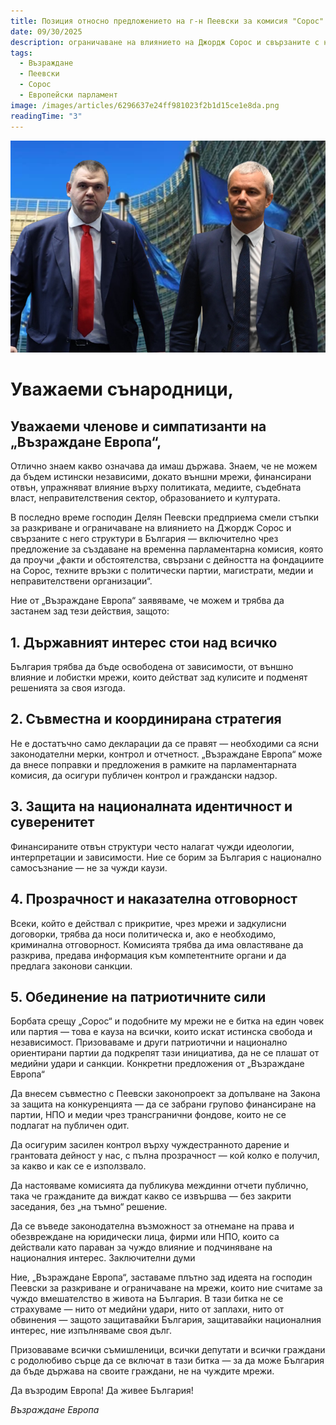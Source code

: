 ```yaml
---
title: Позиция относно предложението на г-н Пеевски за комисия "Сорос"
date: 09/30/2025
description: ограничаване на влиянието на Джордж Сорос и свързаните с него структури в България — включително чрез предложение за създаване на временна парламентарна комисия, която да проучи „факти и обстоятелства, свързани с дейността на фондациите на Сорос, техните връзки с политически партии, магистрати, медии и неправителствени организации“.
tags:
  - Възраждане
  - Пеевски
  - Сорос
  - Европейски парламент
image: /images/articles/6296637e24ff981023f2b1d15ce1e8da.png
readingTime: "3"
---
```


![preview](/images/articles/6296637e24ff981023f2b1d15ce1e8da.png)

# Уважаеми сънародници,
## Уважаеми членове и симпатизанти на „Възраждане Европа“,

Отлично знаем какво означава да имаш държава. Знаем, че не можем да бъдем истински независими, докато външни мрежи, финансирани отвън, упражняват влияние върху политиката, медиите, съдебната власт, неправителствения сектор, образованието и културата.

В последно време господин Делян Пеевски предприема смели стъпки за разкриване и ограничаване на влиянието на Джордж Сорос и свързаните с него структури в България — включително чрез предложение за създаване на временна парламентарна комисия, която да проучи „факти и обстоятелства, свързани с дейността на фондациите на Сорос, техните връзки с политически партии, магистрати, медии и неправителствени организации“.

Ние от „Възраждане Европа“ заявяваме, че можем и трябва да застанем зад тези действия, защото:

## 1. Държавният интерес стои над всичко
България трябва да бъде освободена от зависимости, от външно влияние и лобистки мрежи, които действат зад кулисите и подменят решенията за своя изгода.

## 2. Съвместна и координирана стратегия
Не е достатъчно само декларации да се правят — необходими са ясни законодателни мерки, контрол и отчетност. „Възраждане Европа“ може да внесе поправки и предложения в рамките на парламентарната комисия, да осигури публичен контрол и граждански надзор.

## 3. Защита на националната идентичност и суверенитет
Финансираните отвън структури често налагат чужди идеологии, интерпретации и зависимости. Ние се борим за България с национално самосъзнание — не за чужди каузи.

## 4. Прозрачност и наказателна отговорност
Всеки, който е действал с прикритие, чрез мрежи и задкулисни договорки, трябва да носи политическа и, ако е необходимо, криминална отговорност. Комисията трябва да има овластяване да разкрива, предава информация към компетентните органи и да предлага законови санкции.

## 5. Обединение на патриотичните сили
Борбата срещу „Сорос“ и подобните му мрежи не е битка на един човек или партия — това е кауза на всички, които искат истинска свобода и независимост. Призоваваме и други патриотични и национално ориентирани партии да подкрепят тази инициатива, да не се плашат от медийни удари и санкции.
Конкретни предложения от „Възраждане Европа“

Да внесем съвместно с Пеевски законопроект за допълване на Закона за защита на конкуренцията — да се забрани групово финансиране на партии, НПО и медии чрез трансгранични фондове, които не се подлагат на публичен одит.

Да осигурим засилен контрол върху чуждестранното дарение и грантовата дейност у нас, с пълна прозрачност — кой колко е получил, за какво и как се е използвало.

Да настояваме комисията да публикува междинни отчети публично, така че гражданите да виждат какво се извършва — без закрити заседания, без „на тъмно“ решение.

Да се въведе законодателна възможност за отнемане на права и обезвреждане на юридически лица, фирми или НПО, които са действали като параван за чуждо влияние и подчиняване на националния интерес.
Заключителни думи

Ние, „Възраждане Европа“, заставаме плътно зад идеята на господин Пеевски за разкриване и ограничаване на мрежи, които ние считаме за чуждо вмешателство в живота на България. В тази битка не се страхуваме — нито от медийни удари, нито от заплахи, нито от обвинения — защото защитавайки България, защитавайки националния интерес, ние изпълняваме своя дълг.

Призоваваме всички съмишленици, всички депутати и всички граждани с родолюбиво сърце да се включат в тази битка — за да може България да бъде държава на своите граждани, не на чуждите мрежи.

Да възродим Европа!
Да живее България!

*Възраждане Европа*